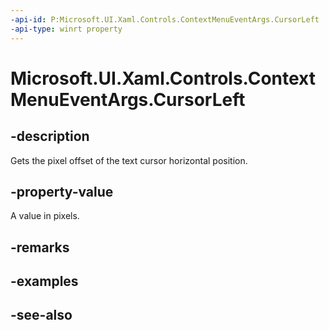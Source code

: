 ```yaml
---
-api-id: P:Microsoft.UI.Xaml.Controls.ContextMenuEventArgs.CursorLeft
-api-type: winrt property
---
```


<!-- Property syntax
public double CursorLeft { get; }
-->

# Microsoft.UI.Xaml.Controls.ContextMenuEventArgs.CursorLeft

## -description
Gets the pixel offset of the text cursor horizontal position.

## -property-value
A value in pixels.

## -remarks

## -examples

## -see-also
